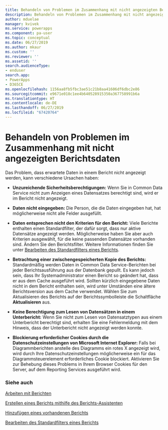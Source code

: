 ```yaml
---
title: Behandeln von Problemen im Zusammenhang mit nicht angezeigten Berichtsdaten | Microsoft-Dokumentation
description: Behandeln von Problemen im Zusammenhang mit nicht angezeigten Berichtsdaten
author: mduelae
manager: kvivek
ms.service: powerapps
ms.component: pa-user
ms.topic: conceptual
ms.date: 06/27/2019
ms.author: mkaur
ms.custom: ''
ms.reviewer: ''
ms.assetid: ''
search.audienceType:
- enduser
search.app:
- PowerApps
- D365CE
ms.openlocfilehash: 1156aa8fb5fbc3ae51c21b8aa41606df6dbc2e86
ms.sourcegitcommit: e9671e018c1ee4b640528915350a367758991b6a
ms.translationtype: HT
ms.contentlocale: de-DE
ms.lasthandoff: 06/27/2019
ms.locfileid: "67420764"
---
```

# <a name="troubleshoot-problems-with-data-not-displaying-in-a-report"></a>Behandeln von Problemen im Zusammenhang mit nicht angezeigten Berichtsdaten

Das Problem, dass erwartete Daten in einem Bericht nicht angezeigt werden, kann verschiedene Ursachen haben:  
  
- **Unzureichende Sicherheitsberechtigungen:** Wenn Sie in Common Data Service nicht zum Anzeigen eines Datensatzes berechtigt sind, wird er im Bericht nicht angezeigt.  
  
- **Daten nicht eingegeben:** Die Person, die die Daten eingegeben hat, hat möglicherweise nicht alle Felder ausgefüllt.  
  
- **Daten entsprechen nicht den Kriterien für den Bericht:** Viele Berichte enthalten einen Standardfilter, der dafür sorgt, dass nur aktive Datensätze angezeigt werden. Möglicherweise haben Sie aber auch Kriterien ausgewählt, für die keine passenden Datensätze vorhanden sind. Ändern Sie den Berichtsfilter. Weitere Informationen finden Sie unter [Bearbeiten des Standardfilters eines Berichts](edit-report-filter.md).  
  
- **Betrachtung einer zwischengespeicherten Kopie des Berichts:** Standardmäßig werden Daten in Common Data Service-Berichten bei jeder Berichtsausführung aus der Datenbank gepullt. Es kann jedoch sein, dass Ihr Systemadministrator einen Bericht so geändert hat, dass er aus dem Cache ausgeführt wird. Sollten kürzlich eingegebene Daten nicht in dem Bericht enthalten sein, wird unter Umständen eine ältere Berichtsversion aus dem Cache verwendet. Wählen Sie zum Aktualisieren des Berichts auf der Berichtssymbolleiste die Schaltfläche **Aktualisieren** aus.  
  
- **Keine Berechtigung zum Lesen von Datensätzen in einem Unterbericht:** Wenn Sie nicht zum Lesen von Datensatztypen aus einem Unterbericht berechtigt sind, erhalten Sie eine Fehlermeldung mit dem Hinweis, dass der Unterbericht nicht angezeigt werden konnte.  
  
- **Blockierung erforderlicher Cookies durch die Datenschutzeinstellungen von Microsoft Internet Explorer:** Falls bei Diagrammberichten anstelle des Diagramms ein rotes X angezeigt wird, wird durch Ihre Datenschutzeinstellungen möglicherweise ein für das Diagrammsteuerelement erforderliches Cookie blockiert. Aktivieren Sie zur Behebung dieses Problems in Ihrem Browser Cookies für den Server, auf dem Reporting Services ausgeführt wird.  
  

### <a name="see-also"></a>Siehe auch
[Arbeiten mit Berichten](work-with-reports.md) 

[Erstellen eines Berichts mithilfe des Berichts-Assistenten](create-report-with-wizard.md)

[Hinzufügen eines vorhandenen Berichts](add-existing-report.md)

[Bearbeiten des Standardfilters eines Berichts](edit-report-filter.md)

